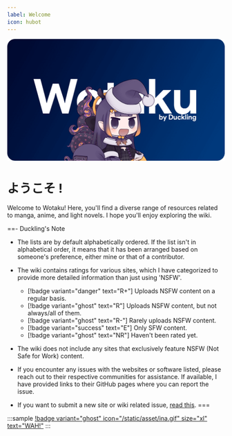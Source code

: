 ```yaml
---
label: Welcome
icon: hubot
---
```


![](/static/thumb/cover.png)

# ようこそ !

Welcome to Wotaku! Here, you'll find a diverse range of resources related to manga, anime, and light novels. I hope you'll enjoy exploring the wiki.


==- Duckling's Note
- The lists are by default alphabetically ordered. If the list isn't in alphabetical order, it means that it has been arranged based on someone's preference, either mine or that of a contributor.
- The wiki contains ratings for various sites, which I have categorized to provide more detailed information than just using 'NSFW'.
	- [!badge variant="danger" text="R+"] Uploads NSFW content on a regular basis.
	- [!badge variant="ghost" text="R"] Uploads NSFW content, but not always/all of them.
	- [!badge variant="ghost" text="R-"] Rarely uploads NSFW content.
	- [!badge variant="success" text="E"] Only SFW content.
	- [!badge variant="ghost" text="NR"] Haven't been rated yet.

- The wiki does not include any sites that exclusively feature NSFW (Not Safe for Work) content.
- If you encounter any issues with the websites or software listed, please reach out to their respective communities for assistance. If available, I have provided links to their GitHub pages where you can report the issue.
- If you want to submit a new site or wiki related issue, [read this](https://github.com/anotherduckling/Wotaku#-websites-i-wont-add).
===

<style>
    .sample {
        text-align: center;
        padding-top: 3px;
        margin-bottom: 10px;
    }
</style>

:::sample
[!badge variant="ghost" icon="/static/asset/ina.gif" size="xl" text="WAH!"](https://mangadex.org/user/e92678ff-3d20-452f-8548-aa74c178e492?tab=lists)
:::